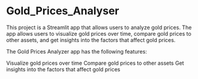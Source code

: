 # Gold_Prices_Analyser

This project is a Streamlit app that allows users to analyze gold prices. The app allows users to visualize gold prices over time, compare gold prices to other assets, and get insights into the factors that affect gold prices.

The Gold Prices Analyzer app has the following features:

Visualize gold prices over time
Compare gold prices to other assets
Get insights into the factors that affect gold prices

